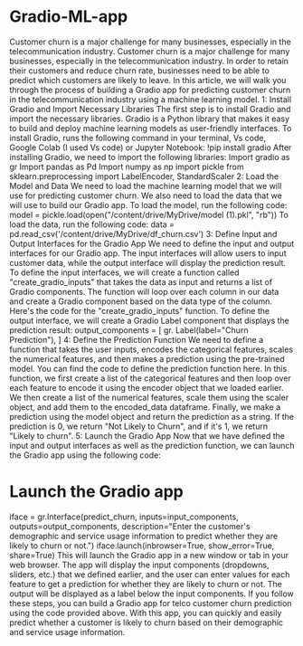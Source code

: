 # Gradio-ML-app
Customer churn is a major challenge for many businesses, especially in the telecommunication industry.
Customer churn is a major challenge for many businesses, especially in the telecommunication industry. In order to retain their customers and reduce churn rate, businesses need to be able to predict which customers are likely to leave. In this article, we will walk you through the process of building a Gradio app for predicting customer churn in the telecommunication industry using a machine learning model.
 1: Install Gradio and Import Necessary Libraries
The first step is to install Gradio and import the necessary libraries. Gradio is a Python library that makes it easy to build and deploy machine learning models as user-friendly interfaces.
To install Gradio, runs the following command in your terminal, Vs code, Google Colab (I used Vs code) or Jupyter Notebook:
!pip install gradio
After installing Gradio, we need to import the following libraries:
Import gradio as gr
Import pandas as Pd
Import numpy as np
import pickle
from sklearn.preprocessing import LabelEncoder, StandardScaler
2: Load the Model and Data
We need to load the machine learning model that we will use for predicting customer churn. We also need to load the data that we will use to build our Gradio app.
To load the model, run the following code:
model = pickle.load(open("/content/drive/MyDrive/model (1).pkl", "rb"))
To load the data, run the following code:
data = pd.read_csv('/content/drive/MyDrive/df_churn.csv')
3: Define Input and Output Interfaces for the Gradio App
We need to define the input and output interfaces for our Gradio app. The input interfaces will allow users to input customer data, while the output interface will display the prediction result.
To define the input interfaces, we will create a function called "create_gradio_inputs" that takes the data as input and returns a list of Gradio components. The function will loop over each column in our data and create a Gradio component based on the data type of the column.
Here's the code for the "create_gradio_inputs" function.
To define the output interface, we will create a Gradio Label component that displays the prediction result:
output_components = [
    gr. Label(label="Churn Prediction"),
]
4: Define the Prediction Function
We need to define a function that takes the user inputs, encodes the categorical features, scales the numerical features, and then makes a prediction using the pre-trained model.
You can find the code to define the prediction function here.
In this function, we first create a list of the categorical features and then loop over each feature to encode it using the encoder object that we loaded earlier. We then create a list of the numerical features, scale them using the scaler object, and add them to the encoded_data dataframe. Finally, we make a prediction using the model object and return the prediction as a string. If the prediction is 0, we return "Not Likely to Churn", and if it's 1, we return "Likely to churn".
5: Launch the Gradio App
Now that we have defined the input and output interfaces as well as the prediction function, we can launch the Gradio app using the following code:
# Launch the Gradio app
iface = gr.Interface(predict_churn, inputs=input_components, outputs=output_components,
                     description="Enter the customer's demographic and service usage information to predict whether they are likely to churn or not.")
iface.launch(inbrowser=True, show_error=True, share=True)
This will launch the Gradio app in a new window or tab in your web browser. The app will display the input components (dropdowns, sliders, etc.) that we defined earlier, and the user can enter values for each feature to get a prediction for whether they are likely to churn or not. The output will be displayed as a label below the input components.
If you follow these steps, you can build a Gradio app for telco customer churn prediction using the code provided above. With this app, you can quickly and easily predict whether a customer is likely to churn based on their demographic and service usage information.
